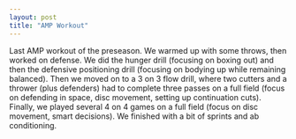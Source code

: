 ```yaml
---
layout: post
title: "AMP Workout"
---
```


Last AMP workout of the preseason. We warmed up with some throws, then worked on defense. We did the hunger drill (focusing on boxing out) and then the defensive positioning drill (focusing on bodying up while remaining balanced). Then we moved on to a 3 on 3 flow drill, where two cutters and a thrower (plus defenders) had to complete three passes on a full field (focus on defending in space, disc movement, setting up continuation cuts). Finally, we played several 4 on 4 games on a full field (focus on disc movement, smart decisions). We finished with a bit of sprints and ab conditioning.
